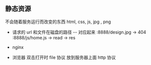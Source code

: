 ## 静态资源
  不会随着服务运行而改变的东西
  html, css, js, jpg , png

  - 请求的 url 和文件在磁盘的路径 -- 对应起来
    :8888/design.jpg  -> 404
    :8888/js/home.js -> read -> res

  - nginx


  - 浏览器 双击打开时
    file 协议
    放到服务器上面 http 协议